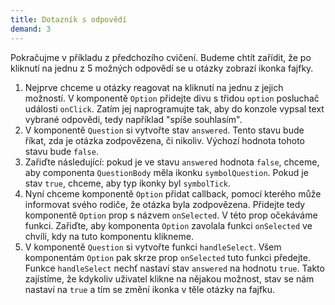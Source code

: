 ```yaml
---
title: Dotazník s odpovědí
demand: 3
---
```


Pokračujme v příkladu z předchozího cvičení. Budeme chtít zařídit, že po kliknutí na jednu z 5 možných odpovědí se u otázky zobrazí ikonka fajfky. 

1. Nejprve chceme u otázky reagovat na kliknutí na jednu z jejich možností. V komponentě `Option` přidejte divu s třidou `option` posluchač události `onClick`. Zatím jej naprogramujte tak, aby do konzole vypsal text vybrané odpovědi, tedy například "spíše souhlasím". 
1. V komponentě `Question` si vytvořte stav `answered`. Tento stavu bude říkat, zda je otázka zodpovězena, či nikoliv. Výchozí hodnota tohoto stavu bude `false`. 
1. Zařiďte následující: pokud je ve stavu `answered` hodnota `false`, chceme, aby componenta `QuestionBody` měla ikonku `symbolQuestion`. Pokud je stav `true`, chceme, aby typ ikonky byl `symbolTick`. 
1. Nyní chceme komponentě `Option` přidat callback, pomocí kterého může informovat svého rodiče, že otázka byla zodpovězena. Přidejte tedy komponentě `Option` prop s názvem `onSelected`. V této prop očekáváme funkci. Zařiďte, aby komponenta `Option` zavolala funkci `onSelected` ve chvíli, kdy na tuto komponentu klikneme. 
1. V komponentě `Question` si vytvořte funkci `handleSelect`. Všem komponentám `Option` pak 
skrze prop `onSelected` tuto funkci předejte. Funkce `handleSelect` nechť nastaví stav `answered` na hodnotu `true`. Takto zajístíme, že kdykoliv uživatel klikne na nějakou možnost, stav se nám nastaví na `true` a tím se změní ikonka v těle otázky na fajfku. 

